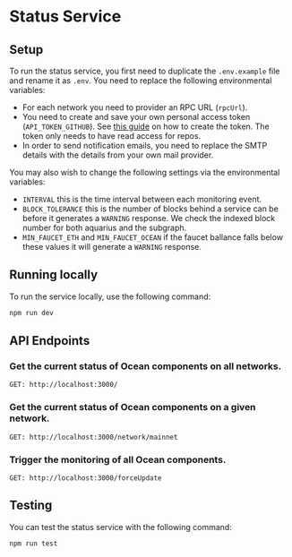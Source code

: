 # Status Service

## Setup

To run the status service, you first need to duplicate the `.env.example` file and rename it as `.env`. You need to replace the following environmental variables:

- For each network you need to provider an RPC URL (`rpcUrl`).
- You need to create and save your own personal access token (`API_TOKEN_GITHUB`). See [this guide](https://docs.github.com/en/authentication/keeping-your-account-and-data-secure/creating-a-personal-access-token) on how to create the token. The token only needs to have read access for repos.
- In order to send notification emails, you need to replace the SMTP details with the details from your own mail provider.

You may also wish to change the following settings via the environmental variables:

- `INTERVAL` this is the time interval between each monitoring event.
- `BLOCK_TOLERANCE` this is the number of blocks behind a service can be before it generates a `WARNING` response. We check the indexed block number for both aquarius and the subgraph.
- `MIN_FAUCET_ETH` and `MIN_FAUCET_OCEAN` if the faucet ballance falls below these values it will generate a `WARNING` response.

## Running locally

To run the service locally, use the following command:

```Bash
npm run dev
```

## API Endpoints

### Get the current status of Ocean components on all networks.

```
GET: http://localhost:3000/
```

### Get the current status of Ocean components on a given network.

```
GET: http://localhost:3000/network/mainnet
```

### Trigger the monitoring of all Ocean components.

```
GET: http://localhost:3000/forceUpdate
```

## Testing

You can test the status service with the following command:

```Bash
npm run test
```
